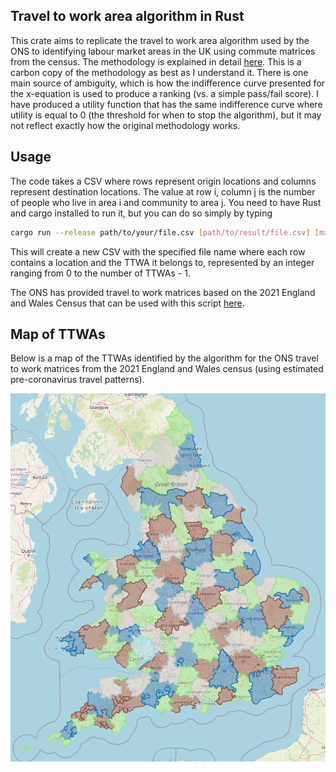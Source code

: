 ## Travel to work area algorithm in Rust

This crate aims to replicate the travel to work area algorithm used by the ONS to identifying labour market areas in the UK using commute matrices from the census.
The methodology is explained in detail [here](https://www.ncl.ac.uk/media/wwwnclacuk/curds/files/TTWA%20report.pdf). This is a carbon copy of the methodology as best as I understand it. There is one main source of ambiguity, which is how the indifference curve presented for the x-equation is used to produce a ranking (vs. a simple pass/fail score). I have produced a utility function that has the same indifference curve where utility is equal to 0 (the threshold for when to stop the algorithm), but it may not reflect exactly how the original methodology works.

## Usage

The code takes a CSV where rows represent origin locations and columns represent destination locations. The value at row i, column j is the number of people who live in area i and community to area j.
You need to have Rust and cargo installed to run it, but you can do so simply by typing

```bash
cargo run --release path/to/your/file.csv [path/to/result/file.csv] [maximum_iterations]
```

This will create a new CSV with the specified file name where each row contains a location and the TTWA it belongs to, represented by an integer ranging from 0 to the number of TTWAs - 1.

The ONS has provided travel to work matrices based on the 2021 England and Wales Census that can be used with this script [here](https://www.ons.gov.uk/releases/estimationoftraveltoworkmatricesenglandandwales).

## Map of TTWAs

Below is a map of the TTWAs identified by the algorithm for the ONS travel to work matrices from the 2021 England and Wales census (using estimated pre-coronavirus travel patterns).

![Map screenshot](plots/ttwas_final.png)
